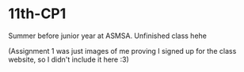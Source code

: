 # 11th-CP1
Summer before junior year at ASMSA. Unfinished class hehe

(Assignment 1 was just images of me proving I signed up for the class website, so I didn't include it here :3)
